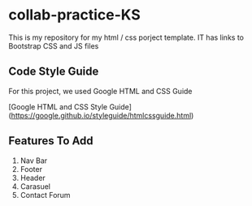 # collab-practice-KS

This is my repository for my html / css porject template. IT has links to Bootstrap CSS and JS files

## Code Style Guide

For this project, we used Google HTML and CSS Guide

[Google HTML and CSS Style Guide] (https://google.github.io/styleguide/htmlcssguide.html)

## Features To Add

1. Nav Bar
2. Footer
3. Header
4. Carasuel
5. Contact Forum
